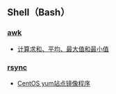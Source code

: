 ## Shell（Bash）

### [awk](awk)

- [计算求和、平均、最大值和最小值](awk/calc.md)

### [rsync](rsync)

- [CentOS yum站点镜像程序](rsync/rsync_repo.sh)
